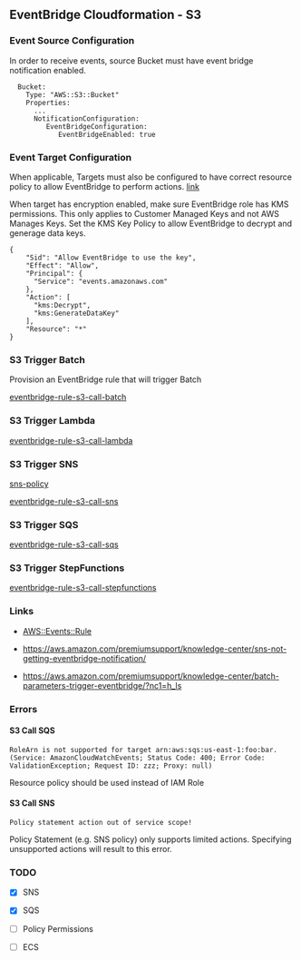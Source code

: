 ## EventBridge Cloudformation - S3

### Event Source Configuration

In order to receive events, source Bucket must have event bridge notification enabled.

```
  Bucket:
    Type: "AWS::S3::Bucket"
    Properties:
      ...
      NotificationConfiguration:
         EventBridgeConfiguration:
            EventBridgeEnabled: true
```

### Event Target Configuration

When applicable, Targets must also be configured to have correct resource policy to allow EventBridge to perform actions. [link](https://docs.aws.amazon.com/eventbridge/latest/userguide/eb-use-resource-based.html)

When target has encryption enabled, make sure EventBridge role has KMS permissions.
This only applies to Customer Managed Keys and not AWS Manages Keys. 
Set the KMS Key Policy to allow EventBridge to decrypt and generage data keys.

```
{
	"Sid": "Allow EventBridge to use the key",
	"Effect": "Allow",
	"Principal": {
	  "Service": "events.amazonaws.com"
	},
	"Action": [
	  "kms:Decrypt",
	  "kms:GenerateDataKey"
	],
	"Resource": "*"
}
```
### S3 Trigger Batch

Provision an EventBridge rule that will trigger Batch

[eventbridge-rule-s3-call-batch](eventbridge-rule-s3-call-batch.yaml)

### S3 Trigger Lambda

[eventbridge-rule-s3-call-lambda](eventbridge-rule-s3-call-lambda.yaml)

### S3 Trigger SNS

[sns-policy](https://docs.aws.amazon.com/AWSCloudFormation/latest/UserGuide/aws-properties-sns-policy.html)

[eventbridge-rule-s3-call-sns](eventbridge-rule-s3-call-sns.yaml)

### S3 Trigger SQS

[eventbridge-rule-s3-call-sqs](eventbridge-rule-s3-call-sqs.yaml)

### S3 Trigger StepFunctions

[eventbridge-rule-s3-call-stepfunctions](eventbridge-rule-s3-call-stepfunctions.yaml)

### Links

- [AWS::Events::Rule](https://docs.aws.amazon.com/ja_jp/AWSCloudFormation/latest/UserGuide/aws-resource-events-rule.html)

- https://aws.amazon.com/premiumsupport/knowledge-center/sns-not-getting-eventbridge-notification/

- https://aws.amazon.com/premiumsupport/knowledge-center/batch-parameters-trigger-eventbridge/?nc1=h_ls

### Errors

#### S3 Call SQS

```
RoleArn is not supported for target arn:aws:sqs:us-east-1:foo:bar. (Service: AmazonCloudWatchEvents; Status Code: 400; Error Code: ValidationException; Request ID: zzz; Proxy: null)
```

Resource policy should be used instead of IAM Role

#### S3 Call SNS

```
Policy statement action out of service scope!
```

Policy Statement (e.g. SNS policy) only supports limited actions. Specifying unsupported actions will result to this error.

### TODO

- [x] SNS 
- [x] SQS
- [ ] Policy Permissions
- [ ] ECS


